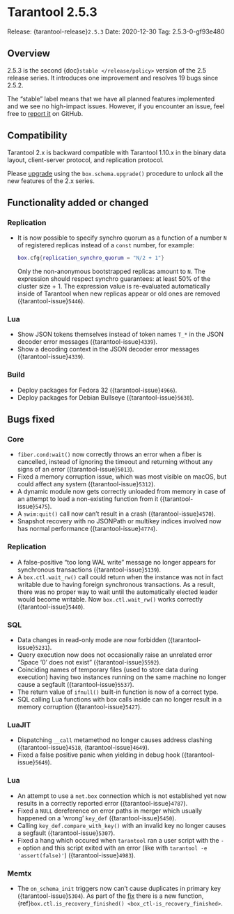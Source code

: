# Tarantool 2.5.3

Release: {tarantool-release}`2.5.3`
Date: 2020-12-30 Tag: 2.5.3-0-gf93e480

## Overview

2.5.3 is the second {doc}`stable </release/policy>`
version of the 2.5 release series. It introduces one improvement and
resolves 19 bugs since 2.5.2.

The “stable” label means that we have all planned features implemented
and we see no high-impact issues. However, if you encounter an issue,
feel free to [report
it](https://github.com/tarantool/tarantool/issues) on GitHub.

## Compatibility

Tarantool 2.x is backward compatible with Tarantool 1.10.x in the binary
data layout, client-server protocol, and replication protocol.

Please
[upgrade](https://www.tarantool.io/en/doc/latest/book/admin/upgrades/)
using the `box.schema.upgrade()` procedure to unlock all the new
features of the 2.x series.

## Functionality added or changed

### Replication

- It is now possible to specify synchro quorum as a function of a
  number `N` of registered replicas instead of a `const` number,
  for example:

  ```lua
  box.cfg{replication_synchro_quorum = "N/2 + 1"}
  ```

  Only the non-anonymous bootstrapped replicas amount to `N`. The
  expression should respect synchro guarantees: at least 50% of the
  cluster size + 1. The expression value is re-evaluated automatically
  inside of Tarantool when new replicas appear or old ones are removed
  ({tarantool-issue}`5446`).

### Lua

- Show JSON tokens themselves instead of token names `T_*` in the
  JSON decoder error messages ({tarantool-issue}`4339`).
- Show a decoding context in the JSON decoder error messages ({tarantool-issue}`4339`).

### Build

- Deploy packages for Fedora 32 ({tarantool-issue}`4966`).
- Deploy packages for Debian Bullseye ({tarantool-issue}`5638`).

## Bugs fixed

### Core

- `fiber.cond:wait()` now correctly throws an error when a fiber is
  cancelled, instead of ignoring the timeout and returning without any
  signs of an error ({tarantool-issue}`5013`).
- Fixed a memory corruption issue, which was most visible on macOS, but
  could affect any system ({tarantool-issue}`5312`).
- A dynamic module now gets correctly unloaded from memory in case of
  an attempt to load a non-existing function from it ({tarantool-issue}`5475`).
- A `swim:quit()` call now can’t result in a crash ({tarantool-issue}`4570`).
- Snapshot recovery with no JSONPath or multikey indices involved now
  has normal performance ({tarantool-issue}`4774`).

### Replication

- A false-positive “too long WAL write” message no longer appears for
  synchronous transactions ({tarantool-issue}`5139`).
- A `box.ctl.wait_rw()` call could return when the instance was not
  in fact writable due to having foreign synchronous transactions. As a
  result, there was no proper way to wait until the automatically
  elected leader would become writable. Now `box.ctl.wait_rw()` works
  correctly ({tarantool-issue}`5440`).

### SQL

- Data changes in read-only mode are now forbidden ({tarantool-issue}`5231`).
- Query execution now does not occasionally raise an unrelated error
  “Space ‘0’ does not exist” ({tarantool-issue}`5592`).
- Coinciding names of temporary files (used to store data during
  execution) having two instances running on the same machine no longer
  cause a segfault ({tarantool-issue}`5537`).
- The return value of `ifnull()` built-in function is now of a
  correct type.
- SQL calling Lua functions with box calls inside can no longer result
  in a memory corruption ({tarantool-issue}`5427`).

### LuaJIT

- Dispatching `__call` metamethod no longer causes address clashing
  ({tarantool-issue}`4518`, {tarantool-issue}`4649`).
- Fixed a false positive panic when yielding in debug hook ({tarantool-issue}`5649`).

### Lua

- An attempt to use a `net.box` connection which is not established
  yet now results in a correctly reported error ({tarantool-issue}`4787`).
- Fixed a `NULL` dereference on error paths in merger which usually
  happened on a ‘wrong’ `key_def` ({tarantool-issue}`5450`).
- Calling `key_def.compare_with_key()` with an invalid key no longer
  causes a segfault ({tarantool-issue}`5307`).
- Fixed a hang which occured when `tarantool` ran a user script with
  the `-e` option and this script exited with an error (like with
  `tarantool -e 'assert(false)'`) ({tarantool-issue}`4983`).

### Memtx

- The `on_schema_init` triggers now can’t cause duplicates in primary
  key ({tarantool-issue}`5304`).
  As part of the
  [fix](https://github.com/tarantool/tarantool/commit/019b29f31ad58639966b9e5d894341c2917f1bb1)
  there is a new function,
  {ref}`box.ctl.is_recovery_finished() <box_ctl-is_recovery_finished>`.
